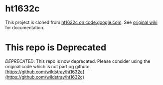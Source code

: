 # ht1632c

This project is cloned from [ht1632c on code.google.com](https://code.google.com/p/ht1632c/).
See [original wiki](https://code.google.com/p/ht1632c/w/list) for documentation.

# This repo is Deprecated
*DEPRECATED*: This repo is now deprecated. Please consider using the original code
which is not part og github:  [https://github.com/wildstray/ht1632c](https://github.com/wildstray/ht1632c)


